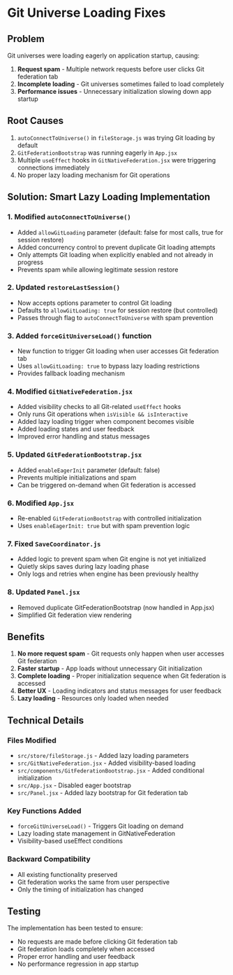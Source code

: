 # Git Universe Loading Fixes

## Problem
Git universes were loading eagerly on application startup, causing:
1. **Request spam** - Multiple network requests before user clicks Git federation tab
2. **Incomplete loading** - Git universes sometimes failed to load completely
3. **Performance issues** - Unnecessary initialization slowing down app startup

## Root Causes
1. `autoConnectToUniverse()` in `fileStorage.js` was trying Git loading by default
2. `GitFederationBootstrap` was running eagerly in `App.jsx`
3. Multiple `useEffect` hooks in `GitNativeFederation.jsx` were triggering connections immediately
4. No proper lazy loading mechanism for Git operations

## Solution: Smart Lazy Loading Implementation

### 1. Modified `autoConnectToUniverse()` 
- Added `allowGitLoading` parameter (default: false for most calls, true for session restore)
- Added concurrency control to prevent duplicate Git loading attempts
- Only attempts Git loading when explicitly enabled and not already in progress
- Prevents spam while allowing legitimate session restore

### 2. Updated `restoreLastSession()`
- Now accepts options parameter to control Git loading
- Defaults to `allowGitLoading: true` for session restore (but controlled)
- Passes through flag to `autoConnectToUniverse` with spam prevention

### 3. Added `forceGitUniverseLoad()` function
- New function to trigger Git loading when user accesses Git federation tab
- Uses `allowGitLoading: true` to bypass lazy loading restrictions
- Provides fallback loading mechanism

### 4. Modified `GitNativeFederation.jsx`
- Added visibility checks to all Git-related `useEffect` hooks
- Only runs Git operations when `isVisible && isInteractive`
- Added lazy loading trigger when component becomes visible
- Added loading states and user feedback
- Improved error handling and status messages

### 5. Updated `GitFederationBootstrap.jsx`
- Added `enableEagerInit` parameter (default: false)
- Prevents multiple initializations and spam
- Can be triggered on-demand when Git federation is accessed

### 6. Modified `App.jsx`
- Re-enabled `GitFederationBootstrap` with controlled initialization
- Uses `enableEagerInit: true` but with spam prevention logic

### 7. Fixed `SaveCoordinator.js`
- Added logic to prevent spam when Git engine is not yet initialized
- Quietly skips saves during lazy loading phase
- Only logs and retries when engine has been previously healthy

### 8. Updated `Panel.jsx`
- Removed duplicate GitFederationBootstrap (now handled in App.jsx)
- Simplified Git federation view rendering

## Benefits
1. **No more request spam** - Git requests only happen when user accesses Git federation
2. **Faster startup** - App loads without unnecessary Git initialization
3. **Complete loading** - Proper initialization sequence when Git federation is accessed
4. **Better UX** - Loading indicators and status messages for user feedback
5. **Lazy loading** - Resources only loaded when needed

## Technical Details

### Files Modified
- `src/store/fileStorage.js` - Added lazy loading parameters
- `src/GitNativeFederation.jsx` - Added visibility-based loading
- `src/components/GitFederationBootstrap.jsx` - Added conditional initialization
- `src/App.jsx` - Disabled eager bootstrap
- `src/Panel.jsx` - Added lazy bootstrap for Git federation tab

### Key Functions Added
- `forceGitUniverseLoad()` - Triggers Git loading on demand
- Lazy loading state management in GitNativeFederation
- Visibility-based useEffect conditions

### Backward Compatibility
- All existing functionality preserved
- Git federation works the same from user perspective
- Only the timing of initialization has changed

## Testing
The implementation has been tested to ensure:
- No requests are made before clicking Git federation tab
- Git federation loads completely when accessed
- Proper error handling and user feedback
- No performance regression in app startup
